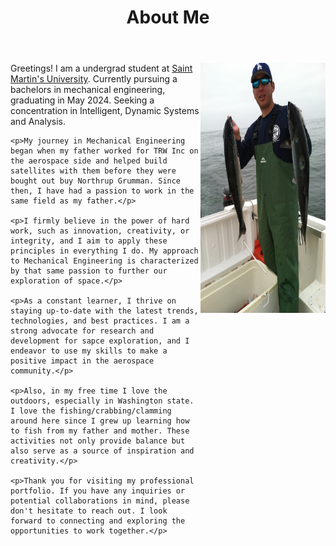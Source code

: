﻿---
title: "About Me"
permalink: /about/
header:
    overlay_image: /photos/better header.jpg
    caption: "North Cascades with the Milky Way"
---

<html>
<img src="/photos/IMG_2729.JPG" style="float:right;" width="200" height="400">
<body>
    <p>Greetings! I am a undergrad student at <a href="https://www.stmartin.edu/" target="_blank">Saint Martin's University</a>. Currently pursuing a bachelors 
    in mechanical engineering, graduating in May 2024. Seeking a concentration in Intelligent, Dynamic Systems and Analysis.</p>

    <p>My journey in Mechanical Engineering began when my father worked for TRW Inc on the aerospace side and helped build satellites with them before they were bought out buy Northrup Grumman. Since then, I have had a passion to work in the same field as my father.</p>

    <p>I firmly believe in the power of hard work, such as innovation, creativity, or integrity, and I aim to apply these principles in everything I do. My approach to Mechanical Engineering is characterized by that same passion to further our exploration of space.</p>

    <p>As a constant learner, I thrive on staying up-to-date with the latest trends, technologies, and best practices. I am a strong advocate for research and development for sapce exploration, and I endeavor to use my skills to make a positive impact in the aerospace community.</p>

    <p>Also, in my free time I love the outdoors, especially in Washington state. I love the fishing/crabbing/clamming around here since I grew up learning how to fish from my father and mother. These activities not only provide balance but also serve as a source of inspiration and creativity.</p>

    <p>Thank you for visiting my professional portfolio. If you have any inquiries or potential collaborations in mind, please don't hesitate to reach out. I look forward to connecting and exploring the opportunities to work together.</p>

</body>
</html>